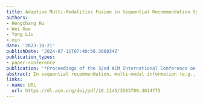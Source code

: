 ```yaml
---
title: Adaptive Multi-Modalities Fusion in Sequential Recommendation Systems
authors:
- Hengchang Hu
- Wei Guo
- Yong Liu
- min
date: '2023-10-21'
publishDate: '2024-07-11T07:40:56.306034Z'
publication_types:
- paper-conference
publication: '*Proceedings of the 32nd ACM International Conference on Information and Knowledge Management (CIKM '23)*'
abstract: In sequential recommendation, multi-modal information (e.g., text or image) can provide a more comprehensive view of an item’s profile. The optimal stage (early or late) to fuse modality features into item representations is still debated. We propose a graph-based approach (named MMSR) to fuse modality features in an adaptive order, enabling each modality to prioritize either its inherent sequential nature or its interplay with other modalities. MMSR represents each user’s history as a graph, where the modality features of each item in a user’s history sequence are denoted by cross-linked nodes. The edges between homogeneous nodes represent intra-modality sequential relationships, and the ones between heterogeneous nodes represent inter-modality interdependence relationships. During graph propagation, MMSR incorporates dual attention, differentiating homogeneous and heterogeneous neighbors. To adaptively assign nodes with distinct fusion orders, MMSR allows each node’s representation to be asynchronously updated through an update gate. In scenarios where modalities exhibit stronger sequential relationships, the update gate prioritizes updates among homogeneous nodes. Conversely, when the interdependent relationships between modalities are more pronounced, the update gate prioritizes updates among heterogeneous nodes. Consequently, MMSR establishes a fusion order that spans a spectrum from early to late modality fusion. In experiments across six datasets, MMSR consistently outperforms state-of-the-art models, and our graph propagation methods surpass other graph neural networks. Additionally, MMSR naturally manages missing modalities. The code is available at: https://github.com/HoldenHu/MMSR.
links:
- name: URL
  url: https://dl.acm.org/doi/pdf/10.1145/3583780.3614775
---
```

